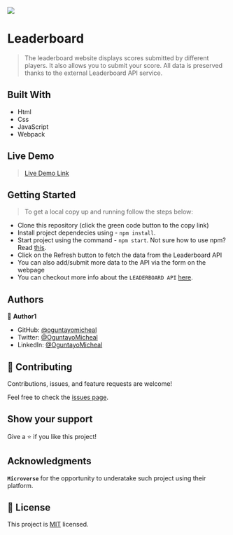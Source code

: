 ![](https://img.shields.io/badge/Microverse-blueviolet)

# Leaderboard


> The leaderboard website displays scores submitted by different players. It also allows you to submit your score. All data is preserved thanks to the external Leaderboard API service.

## Built With

- Html
- Css
- JavaScript 
- Webpack

## Live Demo

> [Live Demo Link](https://golden-platypus-c5798d.netlify.app)



## Getting Started


> To get a local copy up and running follow the steps below:

- Clone this repository (click the green code button to the copy link)
- Install project dependecies using - `npm install`. 
- Start project using the command - `npm start`. 
  Not sure how to use npm? Read [this](https://docs.npmjs.com/downloading-and-installing-node-js-and-npm).
- Click on the Refresh button to fetch the data from the Leaderboard API
- You can also add/submit more data to the API via the form on the webpage
- You can checkout more info about the `LEADERBOARD API` [here](https://www.notion.so/microverse/Leaderboard-API-service-24c0c3c116974ac49488d4eb0267ade3).
## Authors

👤 **Author1**

- GitHub: [@oguntayomicheal](https://github.com/oguntayomicheal)
- Twitter: [@OguntayoMicheal](https://twitter.com/Oguns_micky)
- LinkedIn: [@OguntayoMicheal](https://www.linkedin.com/in/ogunsmicky/)


## 🤝 Contributing

Contributions, issues, and feature requests are welcome!

Feel free to check the [issues page](../../issues/).

## Show your support

Give a ⭐️ if you like this project!

## Acknowledgments

 **``Microverse``** for the opportunity to underatake such project using their platform.

## 📝 License

This project is [MIT](./MIT.md) licensed.
